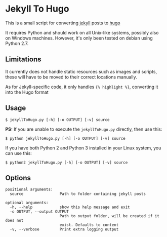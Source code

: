 # Jekyll To Hugo

This is a small script for converting [jekyll](https://jekyllrb.com) posts to [hugo](https://gohugo.io)

It requires Python and should work on all Unix-like systems, possibly also on Windows machines.
However, it's only been tested on debian using Python 2.7.


## Limitations

It currently does not handle static resources such as images and scripts, these will have to be moved to
their correct locations manually.

As for Jekyll-specific code, it only handles `{% highlight %}`, converting it into the Hugo format

## Usage

```
$ jekyllToHugo.py [-h] [-o OUTPUT] [-v] source
```

**PS:** If you are unable to execute the `jekyllToHugo.py` directly, then use this:

```
$ python jekyllToHugo.py [-h] [-o OUTPUT] [-v] source
```

If you have both Python 2 and Python 3 installed in your Linux system, you can use this:

```
$ python2 jekyllToHugo.py [-h] [-o OUTPUT] [-v] source
```

## Options

```
positional arguments:
  source                Path to folder containing jekyll posts

optional arguments:
  -h, --help            show this help message and exit
  -o OUTPUT, --output OUTPUT
                        Path to output folder, will be created if it does not
                        exist. Defaults to content
  -v, --verbose         Print extra logging output
```
